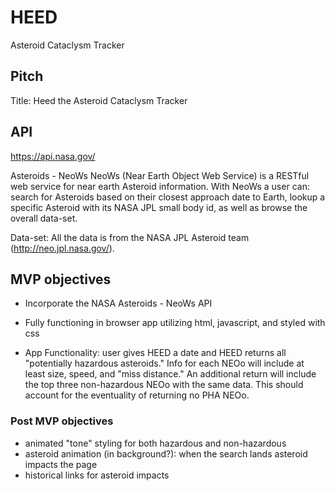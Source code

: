 # HEED
Asteroid Cataclysm Tracker


## Pitch
Title: Heed the Asteroid Cataclysm Tracker


## API
<https://api.nasa.gov/>

Asteroids - NeoWs
NeoWs (Near Earth Object Web Service) is a RESTful web service for near earth Asteroid information. With NeoWs a user can: search for Asteroids based on their closest approach date to Earth, lookup a specific Asteroid with its NASA JPL small body id, as well as browse the overall data-set.

Data-set: All the data is from the NASA JPL Asteroid team (http://neo.jpl.nasa.gov/).



## MVP objectives

- Incorporate the NASA Asteroids - NeoWs API

- Fully functioning in browser app utilizing html, javascript, and styled with css

- App Functionality: user gives HEED a date and HEED returns all "potentially hazardous asteroids." Info for each NEOo will include at least size, speed, and "miss distance." An additional return will include the top three non-hazardous NEOo with the same data. This should account for the eventuality of returning no PHA NEOo.

### Post MVP objectives

- animated "tone" styling for both hazardous and non-hazardous
- asteroid animation (in background?): when the search lands asteroid impacts the page
- historical links for asteroid impacts






